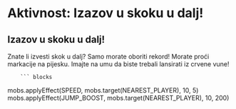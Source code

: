 # Aktivnost: Izazov u skoku u dalj!

## Izazov u skoku u dalj!

Znate li izvesti skok u dalj? Samo morate oboriti rekord! Morate proći markacije na pijesku. Imajte na umu da biste trebali lansirati iz crvene vune!


        ``` blocks
mobs.applyEffect(SPEED, mobs.target(NEAREST_PLAYER), 10, 5)
mobs.applyEffect(JUMP_BOOST, mobs.target(NEAREST_PLAYER), 10, 200)



```

